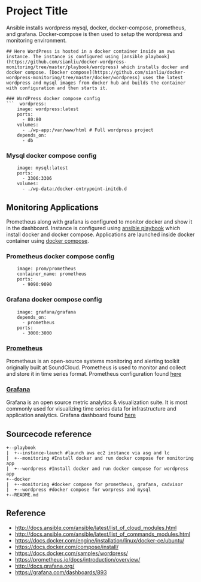 # Project Title 

Ansible installs wordpress mysql, docker, docker-compose, prometheus, and grafana. Docker-compose is then used to setup the wordpress and monitoring environment. 

```
## Here WordPress is hosted in a docker container inside an aws instance. The instance is configured using [ansible playbook](https://github.com/sianliu/docker-wordpress-monitoring/tree/master/playbook/wordpress) which installs docker and docker compose. [Docker compose](https://github.com/sianliu/docker-wordpress-monitoring/tree/master/docker/wordpress) uses the latest wordpress and mysql images from docker hub and builds the container with configuration and then starts it.

### WordPress docker compose config
```  wordpress:
    image: wordpress:latest
    ports:
      - 80:80
    volumes:
      - ./wp-app:/var/www/html # Full wordpress project
    depends_on:
      - db
```

### Mysql docker compose config
```  db:
    image: mysql:latest
    ports:
      - 3306:3306
    volumes:
      - ./wp-data:/docker-entrypoint-initdb.d
```

## Monitoring Applications
Prometheus along with grafana is configured to monitor docker and show it in the dashboard. Instance is configured using [ansible playbook](https://github.com/sianliu/docker-wordpress-monitoring/tree/develop/playbook/monitoring) which install docker and docker compose. Applications are launched inside docker container using [docker compose](https://github.com/sianliu/docker-wordpress-monitoring/tree/master/docker/monitoring).

### Prometheus docker compose config
``` prometheus:
    image: prom/prometheus
    container_name: prometheus
    ports:
      - 9090:9090
```

### Grafana docker compose config
```  grafana:
    image: grafana/grafana
    depends_on:
      - prometheus
    ports:
      - 3000:3000
```

### [Prometheus](https://prometheus.io)
Prometheus is an open-source systems monitoring and alerting toolkit originally built at SoundCloud. Prometheus is used to monitor and collect and store it in time series format. Prometheus configuration found [here](https://github.com/sianliu/docker-wordpress-monitoring/tree/master/docker/monitoring/prometheus)

### [Grafana](https://grafana.com/)
Grafana is an open source metric analytics & visualization suite. It is most commonly used for visualizing time series data for infrastructure and application analytics. Grafana dashboard found [here](https://github.com/sianliu/docker-wordpress-monitoring/tree/master/docker/monitoring/dashboards)

## Sourcecode reference
```
+--playbook
|  +--instance-launch #launch aws ec2 instance via asg and lc
|  +--monitoring #Install docker and run docker compose for monitoring app
|  +--wordpress #Install docker and run docker compose for wordpress app
+--docker
|  +--monitoring #docker compose for prometheus, grafana, cadvisor
|  +--wordpress #docker compose for worpress and mysql
+--README.md
```

## Reference
* http://docs.ansible.com/ansible/latest/list_of_cloud_modules.html
* http://docs.ansible.com/ansible/latest/list_of_commands_modules.html
* https://docs.docker.com/engine/installation/linux/docker-ce/ubuntu/
* https://docs.docker.com/compose/install/
* https://docs.docker.com/samples/wordpress/
* https://prometheus.io/docs/introduction/overview/
* http://docs.grafana.org/
* https://grafana.com/dashboards/893

